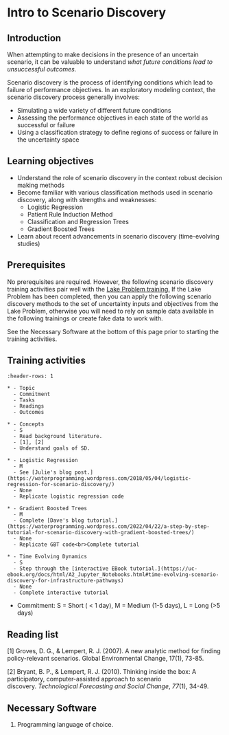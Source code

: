 # Intro to Scenario Discovery

## Introduction

When attempting to make decisions in the presence of an uncertain scenario, it can be valuable to understand *what future conditions lead to unsuccessful outcomes.*

Scenario discovery is the process of identifying conditions which lead to failure of performance objectives.  In an exploratory modeling context, the scenario discovery process generally involves: 
- Simulating a wide variety of different future conditions
- Assessing the performance objectives in each state of the world as successful or failure
- Using a classification strategy to define regions of success or failure in the uncertainty space

## Learning objectives

- Understand the role of scenario discovery in the context robust decision making methods
- Become familiar with various classification methods used in scenario discovery, along with strengths and weaknesses:
	- Logistic Regression
	- Patient Rule Induction Method
	- Classification and Regression Trees
	- Gradient Boosted Trees
- Learn about recent advancements in scenario discovery (time-evolving studies)

## Prerequisites

No prerequisites are required. However, the following scenario discovery training activities pair well with the [Lake Problem training.](./LakeProblem.md) If the Lake Problem has been completed, then you can apply the following scenario discovery methods to the set of uncertainty inputs and objectives from the Lake Problem, otherwise you will need to rely on sample data available in the following trainings or create fake data to work with.

See the Necessary Software at the bottom of this page prior to starting the training activities.

## Training activities

```{list-table} Scenario Discovery Training Activities
:header-rows: 1

* - Topic
  - Commitment
  - Tasks
  - Readings
  - Outcomes

* - Concepts
  - S
  - Read background literature.
  - [1], [2]
  - Understand goals of SD.

* - Logistic Regression
  - M
  - See [Julie's blog post.](https://waterprogramming.wordpress.com/2018/05/04/logistic-regression-for-scenario-discovery/)
  - None
  - Replicate logistic regression code

* - Gradient Boosted Trees
  - M
  - Complete [Dave's blog tutorial.](https://waterprogramming.wordpress.com/2022/04/22/a-step-by-step-tutorial-for-scenario-discovery-with-gradient-boosted-trees/)
  - None
  - Replicate GBT code<br>Complete tutorial  

* - Time Evolving Dynamics
  - S
  - Step through the [interactive EBook tutorial.](https://uc-ebook.org/docs/html/A2_Jupyter_Notebooks.html#time-evolving-scenario-discovery-for-infrastructure-pathways)
  - None
  - Complete interactive tutorial
```

* Commitment: S = Short ( < 1 day), M = Medium (1-5 days), L = Long (>5 days)
  

## Reading list

\[1] Groves, D. G., & Lempert, R. J. (2007). A new analytic method for finding policy-relevant scenarios. Global Environmental Change, 17(1), 73-85.

\[2] Bryant, B. P., & Lempert, R. J. (2010). Thinking inside the box: A participatory, computer-assisted approach to scenario discovery. _Technological Forecasting and Social Change_, _77_(1), 34-49.


## Necessary Software

1. Programming language of choice.
